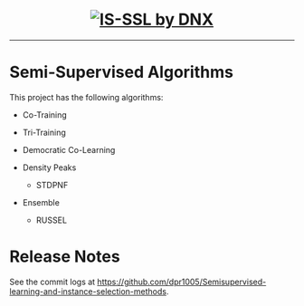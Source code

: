 <h1 align="center">
  <br>
  <a href="https://github.com/dpr1005/Semisupervised-learning-and-instance
-selection-methods"><img src="./branding/is-ssl-2-flatten.png" 
alt="IS-SSL by DNX"></a>
  <br>
</h1>

---

# Semi-Supervised Algorithms

This project has the following algorithms:
- Co-Training
- Tri-Training
- Democratic Co-Learning
- Density Peaks
  - STDPNF

- Ensemble
  - RUSSEL

# Release Notes

See the commit logs at https://github.com/dpr1005/Semisupervised-learning-and-instance-selection-methods.
